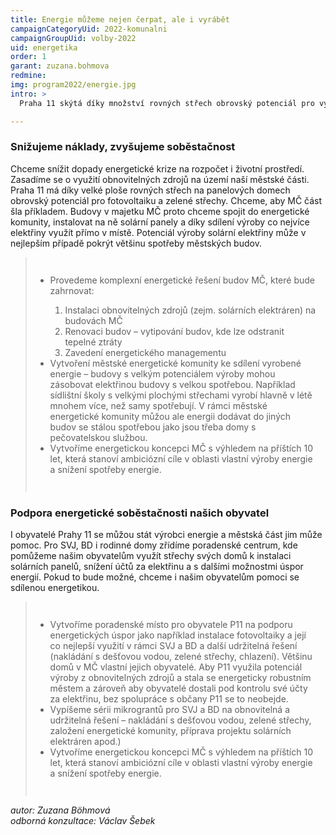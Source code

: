 ```yaml
---
title: Energie můžeme nejen čerpat, ale i vyrábět
campaignCategoryUid: 2022-komunalni
campaignGroupUid: volby-2022
uid: energetika
order: 1
garant: zuzana.bohmova
redmine: 
img: program2022/energie.jpg
intro: >
  Praha 11 skýtá díky množství rovných střech obrovský potenciál pro využití sluneční energie. Máme plán, jak zvýšit energetickou soběstačnost, snížit finanční náklady pro městskou část a zadržet vodu v krajině. Tyto výhody chceme také zprostředkovat soukromým vlastníkům nemovitostí a jejich obyvatelům.

---
```


### Snižujeme náklady, zvyšujeme soběstačnost<br>
Chceme snížit dopady energetické krize na rozpočet i životní prostředí. Zasadíme se o využití obnovitelných zdrojů na území naší městské části. Praha 11 má díky velké ploše rovných střech na panelových domech obrovský potenciál pro fotovoltaiku a zelené střechy.  Chceme, aby MČ část šla příkladem. Budovy v majetku MČ proto chceme spojit do energetické komunity, instalovat na ně solární panely a díky sdílení výroby co nejvíce elektřiny využít přímo v místě. Potenciál výroby solární elektřiny může v nejlepším případě pokrýt většinu spotřeby městských budov.

<div class="reseni">
<blockquote style="border:margin:1em;1px solid black;padding:1em">  
<ul>
<li>Provedeme komplexní energetické řešení budov MČ, které bude zahrnovat:</li>
<ol>
  <li>Instalaci obnovitelných zdrojů (zejm. solárních elektráren) na budovách MČ</li>
  <li>Renovaci budov – vytipování budov, kde lze odstranit tepelné ztráty</li>
  <li>Zavedení energetického managementu</li>
  </ol>
<li>Vytvoření městské energetické komunity ke sdílení vyrobené energie – budovy s velkým potenciálem výroby mohou zásobovat elektřinou budovy s velkou spotřebou. Například sídlištní školy s velkými plochými střechami vyrobí hlavně v létě mnohem více, než samy spotřebují. V rámci městské energetické komunity můžou ale energii dodávat do jiných budov se stálou spotřebou jako jsou třeba domy s pečovatelskou službou.</li>
<li>Vytvoříme energetickou koncepci MČ s výhledem na příštích 10 let, která stanoví ambiciózní cíle v oblasti vlastní výroby energie a snížení spotřeby energie.</li>
</ul>
</blockquote>
</div>

### Podpora energetické soběstačnosti našich obyvatel<br>
I obyvatelé Prahy 11 se můžou stát výrobci energie a městská část jim může pomoc. Pro SVJ, BD i rodinné domy zřídíme poradenské centrum, kde pomůžeme našim obyvatelům využít střechy svých domů k instalaci solárních panelů, snížení účtů za elektřinu a s dalšími možnostmi úspor energií. Pokud to bude možné, chceme i našim obyvatelům pomoci se sdílenou energetikou.

<div class="reseni">

<blockquote style="border:margin:1em;1px solid black;padding:1em">  
<ul>
<li>Vytvoříme poradenské místo pro obyvatele P11 na podporu energetických úspor jako například instalace fotovoltaiky a její co nejlepší využití v rámci SVJ a BD a další udržitelná řešení (nakládání s dešťovou vodou, zelené střechy, chlazení). Většinu domů v MČ vlastní jejich obyvatelé. Aby P11 využila potenciál výroby z obnovitelných zdrojů a stala se energeticky robustním městem a zároveň aby obyvatelé dostali pod kontrolu své účty za elektřinu, bez spolupráce s občany P11 se to neobejde.</li>
<li>Vypíšeme sérii mikrograntů pro SVJ a BD na obnovitelná a udržitelná řešení – nakládání s dešťovou vodou, zelené střechy, založení energetické komunity, příprava projektu solárních elektráren apod.)</li>
<li>Vytvoříme energetickou koncepci MČ s výhledem na příštích 10 let, která stanoví ambiciózní cíle v oblasti vlastní výroby energie a snížení spotřeby energie.</li>
</ul>
</blockquote>
</div>



*autor: Zuzana Böhmová <br>
odborná konzultace: Václav Šebek*

<style>
  .reseni .hide button { color: red; }
  .reseni .show button { color: gren; }  
</style>

<script type="text/javascript" src="https://ajax.googleapis.com/ajax/libs/jquery/1.7.2/jquery.min.js"></script>
<script type="text/javascript" src="/assets/js/reseni.js"></script>


